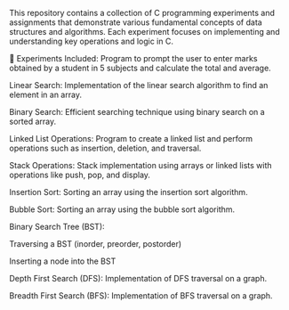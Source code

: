 This repository contains a collection of C programming experiments and assignments that demonstrate various fundamental concepts of data structures and algorithms. Each experiment focuses on implementing and understanding key operations and logic in C.

🔬 Experiments Included:
Program to prompt the user to enter marks obtained by a student in 5 subjects and calculate the total and average.

Linear Search:
Implementation of the linear search algorithm to find an element in an array.

Binary Search:
Efficient searching technique using binary search on a sorted array.

Linked List Operations:
Program to create a linked list and perform operations such as insertion, deletion, and traversal.

Stack Operations:
Stack implementation using arrays or linked lists with operations like push, pop, and display.

Insertion Sort:
Sorting an array using the insertion sort algorithm.

Bubble Sort:
Sorting an array using the bubble sort algorithm.

Binary Search Tree (BST):

Traversing a BST (inorder, preorder, postorder)

Inserting a node into the BST

Depth First Search (DFS):
Implementation of DFS traversal on a graph.

Breadth First Search (BFS):
Implementation of BFS traversal on a graph.
